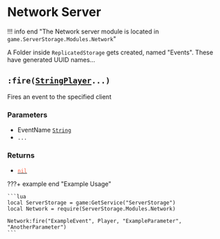 [UserCFrame]: https://create.roblox.com/docs/reference/engine/enums/UserCFrame
[CFrame]: https://create.roblox.com/docs/reference/engine/datatypes/CFrame 
[Vector3]: https://create.roblox.com/docs/reference/engine/datatypes/Vector3 
[String]: https://create.roblox.com/docs/luau/strings
[nil]: https://create.roblox.com/docs/luau/nil
[Player]: https://create.roblox.com/docs/reference/engine/classes/Player

# Network Server
!!! info end "The Network server module is located in `game.ServerStorage.Modules.Network`"

A Folder inside ``ReplicatedStorage`` gets created, named "Events". These have generated UUID names...


## `:fire(`[`String`][String][`Player`][Player]`...)`
Fires an event to the specified client

### Parameters
* EventName [`String`][String]
* `...`

### Returns
* [<span style="color:Tomato"> `nil` </span>][nil]

???+ example end "Example Usage"

    ```lua
    local ServerStorage = game:GetService("ServerStorage")
    local Network = require(ServerStorage.Modules.Network)

    Network:fire("ExampleEvent", Player, "ExampleParameter", "AnotherParameter")
    ```

